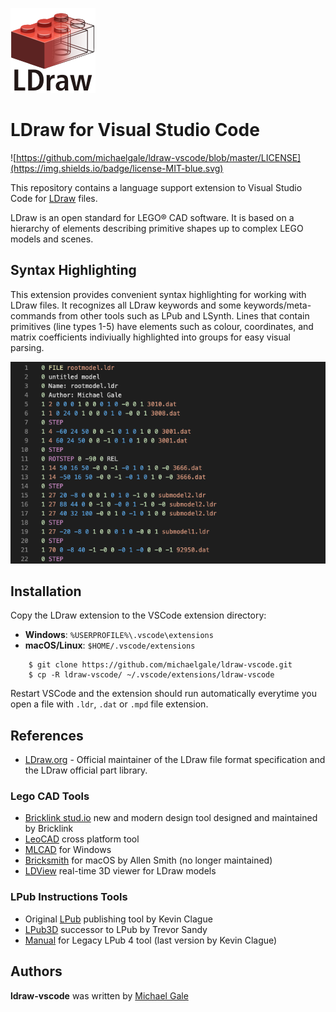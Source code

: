 ![Logo](./images/icon.png)

# LDraw for Visual Studio Code 

![https://github.com/michaelgale/ldraw-vscode/blob/master/LICENSE](https://img.shields.io/badge/license-MIT-blue.svg)


This repository contains a language support extension to Visual Studio Code for [LDraw](https://www.ldraw.org) files.

LDraw is an open standard for LEGO® CAD software.  It is based on a hierarchy of elements describing primitive shapes up to complex LEGO models and scenes. 

## Syntax Highlighting

This extension provides convenient syntax highlighting for working with LDraw files.  It recognizes all LDraw keywords and some keywords/meta-commands from other tools such as LPub and LSynth.  Lines that contain primitives (line types 1-5) have elements such as colour, coordinates, and matrix coefficients indiviually highlighted into groups for easy visual parsing.

![Sample](./images/sample.png)


## Installation

Copy the LDraw extension to the VSCode extension directory:

- **Windows**: `%USERPROFILE%\.vscode\extensions`
- **macOS/Linux**: `$HOME/.vscode/extensions`

```shell
    $ git clone https://github.com/michaelgale/ldraw-vscode.git
    $ cp -R ldraw-vscode/ ~/.vscode/extensions/ldraw-vscode
```

Restart VSCode and the extension should run automatically everytime you open a file with `.ldr`, `.dat` or `.mpd` file extension.

## References

- [LDraw.org](https://www.ldraw.org) - Official maintainer of the LDraw file format specification and the LDraw official part library.

### Lego CAD Tools

- [Bricklink stud.io](https://www.bricklink.com/v3/studio/download.page) new and modern design tool designed and maintained by Bricklink
- [LeoCAD](https://www.leocad.org) cross platform tool
- [MLCAD](http://mlcad.lm-software.com) for Windows
- [Bricksmith](http://bricksmith.sourceforge.net) for macOS by Allen Smith (no longer maintained)
- [LDView](http://ldview.sourceforge.net) real-time 3D viewer for LDraw models

### LPub Instructions Tools

- Original [LPub](http://lpub.binarybricks.nl) publishing tool by Kevin Clague
- [LPub3D](https://trevorsandy.github.io/lpub3d/) successor to LPub by Trevor Sandy
- [Manual](https://sites.google.com/site/workingwithlpub/lpub-4) for Legacy LPub 4 tool (last version by Kevin Clague)

## Authors

**ldraw-vscode** was written by [Michael Gale](https://github.com/michaelgale)
